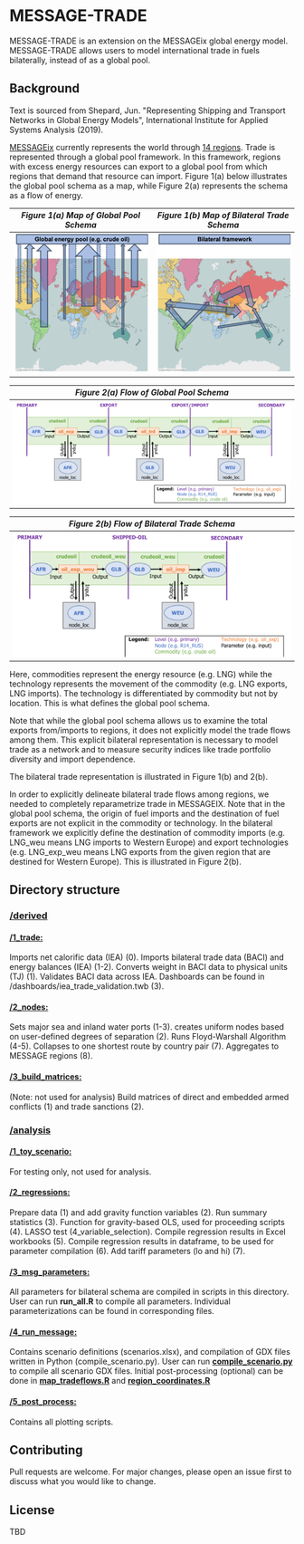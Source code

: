 # MESSAGE-TRADE

MESSAGE-TRADE is an extension on the MESSAGEix global energy model. MESSAGE-TRADE allows users to model international trade in fuels bilaterally, instead of as a global pool.

## Background
Text is sourced from Shepard, Jun. "Representing Shipping and Transport Networks in Global Energy Models", International Institute for Applied Systems Analysis (2019).

[MESSAGEix](https://github.com/iiasa/message_ix) currently represents the world through [14 regions](http://www.iiasa.ac.at/web/home/research/researchPrograms/Energy/MESSAGE-model-regions.en.html). Trade is represented through a global pool framework. In this framework, regions with excess energy resources can export to a global pool from which regions that demand that resource can import. Figure 1(a) below illustrates the global pool schema as a map, while Figure 2(a) represents the schema as a flow of energy. 

|*Figure 1(a) Map of Global Pool Schema*|*Figure 1(b) Map of Bilateral Trade Schema*|
|:--:|:--:| 
|![](images/global_pool_map2.png)|![](images/bilateral_map2.png)|

|*Figure 2(a) Flow of Global Pool Schema*|
|:--:|
|![](images/global_pool_flow2.png)|

|*Figure 2(b) Flow of Bilateral Trade Schema*|
|:--:|
|![](images/bilateral_flow2.png)|

Here, commodities represent the energy resource (e.g. LNG) while the technology represents the movement of the commodity (e.g. LNG exports, LNG imports). The technology is differentiated by commodity but not by location. This is what defines the global pool schema.

Note that while the global pool schema allows us to examine the total exports from/imports to regions, it does not explicitly model the trade flows among them. This explicit bilateral representation is necessary to model trade as a network and to measure security indices like trade portfolio diversity and import dependence.

The bilateral trade representation is illustrated in Figure 1(b) and 2(b). 

In order to explicitly delineate bilateral trade flows among regions, we needed to completely reparametrize trade in MESSAGEIX. Note that in the global pool schema, the origin of fuel imports and the destination of fuel exports are not explicit in the commodity or technology. In the bilateral framework we explicitly define the destination of commodity imports (e.g. LNG_weu means LNG imports to Western Europe) and export technologies (e.g. LNG_exp_weu means LNG exports from the given region that are destined for Western Europe). This is illustrated in Figure 2(b). 

## Directory structure
### [/derived](https://github.com/junukitashepard/message_trade/tree/master/derived)
#### [**/1_trade:**](https://github.com/junukitashepard/message_trade/tree/master/derived/1_trade)
Imports net calorific data (IEA) (0). Imports bilateral trade data (BACI) and energy balances (IEA) (1-2). Converts weight in BACI data to physical units (TJ) (1). Validates BACI data across IEA. Dashboards can be found in /dashboards/iea_trade_validation.twb (3).
#### [**/2_nodes:**](https://github.com/junukitashepard/message_trade/tree/master/derived/2_nodes) 
Sets major sea and inland water ports (1-3). creates uniform nodes based on user-defined degrees of separation (2). Runs Floyd-Warshall Algorithm (4-5). Collapses to one shortest route by country pair (7). Aggregates to MESSAGE regions (8).
#### [**/3_build_matrices:**](https://github.com/junukitashepard/message_trade/tree/master/derived/3_build_matrices) 
(Note: not used for analysis) Build matrices of direct and embedded armed conflicts (1) and trade sanctions (2).

### [/analysis](https://github.com/junukitashepard/message_trade/tree/master/analysis)
#### [**/1_toy_scenario:**](https://github.com/junukitashepard/message_trade/tree/master/analysis/1_toy_scenario) 
For testing only, not used for analysis.
#### [**/2_regressions:**](https://github.com/junukitashepard/message_trade/tree/master/analysis/2_regressions)
Prepare data (1) and add gravity function variables (2). Run summary statistics (3). Function for gravity-based OLS, used for proceeding scripts (4). LASSO test (4_variable_selection). Compile regression results in Excel workbooks (5). Compile regression results in dataframe, to be used for parameter compilation (6). Add tariff parameters (lo and hi) (7).
#### [**/3_msg_parameters:**](https://github.com/junukitashepard/message_trade/tree/master/analysis/3_msg_parameters) 
All parameters for bilateral schema are compiled in scripts in this directory. User can run **run_all.R** to compile all parameters. Individual parameterizations can be found in corresponding files. 
#### [**/4_run_message:**](https://github.com/junukitashepard/message_trade/tree/master/analysis/4_run_message) 
Contains scenario definitions (scenarios.xlsx), and compilation of GDX files written in Python (compile_scenario.py). User can run [**compile_scenario.py**](https://github.com/junukitashepard/message_trade/tree/master/analysis/4_run_message/compile_scenario.py) to compile all scenario GDX files. Initial post-processing (optional) can be done in [**map_tradeflows.R**](https://github.com/junukitashepard/message_trade/tree/master/analysis/4_run_message/map_tradeflows.R) and [**region_coordinates.R**](https://github.com/junukitashepard/message_trade/tree/master/analysis/4_run_message/region_coordinates.R)
#### [**/5_post_process:**](https://github.com/junukitashepard/message_trade/tree/master/analysis/5_post_process) 
Contains all plotting scripts.

## Contributing
Pull requests are welcome. For major changes, please open an issue first to discuss what you would like to change.

## License
TBD